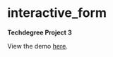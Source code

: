 # interactive_form
 <p><strong>Techdegree Project 3</strong></p>
 View the demo <a href="https://dianavoz.github.io/interactive_form/" rel="nofollow">here</a>.

